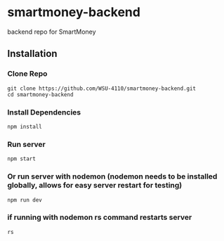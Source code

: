 # smartmoney-backend
backend repo for SmartMoney

## Installation
### Clone Repo
```
git clone https://github.com/WSU-4110/smartmoney-backend.git
cd smartmoney-backend
```

### Install Dependencies
```
npm install
```

### Run server
```
npm start
```

### Or run server with nodemon (nodemon needs to be installed globally, allows for easy server restart for testing)
```
npm run dev
```
### if running with nodemon rs command restarts server
```
rs
```